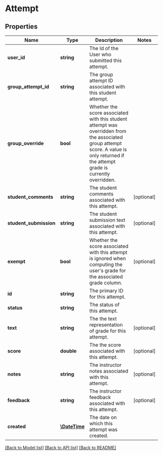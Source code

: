 # Attempt

## Properties
Name | Type | Description | Notes
------------ | ------------- | ------------- | -------------
**user_id** | **string** | The Id of the User who submitted this attempt. | 
**group_attempt_id** | **string** | The group attempt ID associated with this student attempt. | 
**group_override** | **bool** | Whether the score associated with this student attempt was overridden from the associated group attempt score. A value is only returned if the attempt grade is currently overridden. | 
**student_comments** | **string** | The student comments associated with this attempt. | [optional] 
**student_submission** | **string** | The student submission text associated with this attempt. | [optional] 
**exempt** | **bool** | Whether the score associated with this attempt is ignored when computing the user&#39;s grade for the associated grade column. | [optional] 
**id** | **string** | The primary ID for this attempt. | 
**status** | **string** | The status of this attempt. | 
**text** | **string** | The the text representation of grade for this attempt. | [optional] 
**score** | **double** | The the score associated with this attempt. | [optional] 
**notes** | **string** | The instructor notes associated with this attempt. | [optional] 
**feedback** | **string** | The instructor feedback associated with this attempt. | [optional] 
**created** | [**\DateTime**](\DateTime.md) | The date on which this attempt was created. | 

[[Back to Model list]](../README.md#documentation-for-models) [[Back to API list]](../README.md#documentation-for-api-endpoints) [[Back to README]](../README.md)



